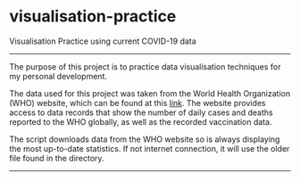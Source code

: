 # visualisation-practice
Visualisation Practice using current COVID-19 data

---

The purpose of this project is to practice data visualisation techniques for my personal development.

The data used for this project was taken from the World Health Organization (WHO) website, which can be found at this [link](https://covid19.who.int/). 
The website provides access to data records that show the number of daily cases and deaths reported to the WHO globally, as well as the recorded vaccination data. 

The script downloads data from the WHO website so is always displaying the most up-to-date statistics. If not internet connection, it will use the older file found in the directory.

---

